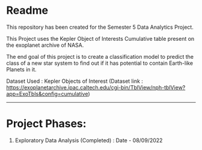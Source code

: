 # Readme
This repository has been created for the Semester 5 Data Analytics Project.

This Project uses the Kepler Object of Interests Cumulative table present on the exoplanet archive of NASA.

The end goal of this project is to create a classification model to predict the class of a new star system to find out if it has potential to contain Earth-like Planets in it.

Dataset Used : Kepler Objects of Interest (Dataset link : https://exoplanetarchive.ipac.caltech.edu/cgi-bin/TblView/nph-tblView?app=ExoTbls&config=cumulative)

---

# Project Phases: 
1) Exploratory Data Analysis (Completed) : Date - 08/09/2022
